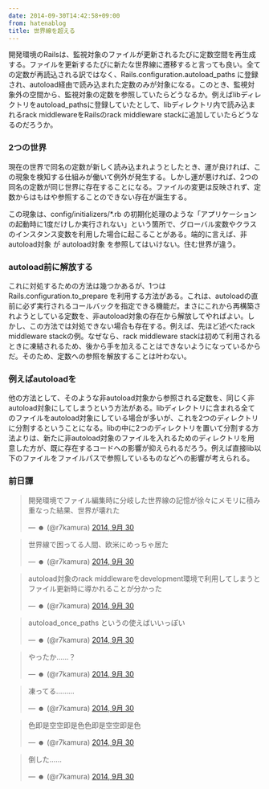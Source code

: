 ```yaml
---
date: 2014-09-30T14:42:58+09:00
from: hatenablog
title: 世界線を超える
---
```

開発環境のRailsは、監視対象のファイルが更新されるたびに定数空間を再生成する。ファイルを更新するたびに新たな世界線に遷移すると言っても良い。全ての定数が再読込される訳ではなく、Rails.configuration.autoload\_paths に登録され、autoload経由で読み込まれた定数のみが対象になる。このとき、監視対象外の空間から、監視対象の定数を参照していたらどうなるか。例えばlibディレクトリをautoload\_pathsに登録していたとして、libディレクトリ内で読み込まれるrack middlewareをRailsのrack middleware stackに追加していたらどうなるのだろうか。

### 2つの世界

現在の世界で同名の定数が新しく読み込まれようとしたとき、運が良ければ、この現象を検知する仕組みが働いて例外が発生する。しかし運が悪ければ、2つの同名の定数が同じ世界に存在することになる。ファイルの変更は反映されず、定数からはもはや参照することのできない存在が誕生する。

この現象は、config/initializers/\*.rb の初期化処理のような「アプリケーションの起動時に1度だけしか実行されない」という箇所で、グローバル変数やクラスのインスタンス変数を利用した場合に起こることがある。端的に言えば、非autoload対象 が autoload対象 を参照してはいけない。住む世界が違う。

### autoload前に解放する

これに対処するための方法は幾つかあるが、1つは Rails.configuration.to\_prepare を利用する方法がある。これは、autoloadの直前に必ず実行されるコールバックを指定できる機能だ。まさにこれから再構築されようとしている定数を、非autoload対象の存在から解放してやればよい。しかし、この方法では対処できない場合も存在する。例えば、先ほど述べたrack middleware stackの例。なぜなら、rack middleware stackは初めて利用されるときに凍結されるため、後から手を加えることはできないようになっているからだ。そのため、定数への参照を解放することは叶わない。

### 例えばautoloadを

他の方法として、そのような非autoload対象から参照される定数を、同じく非autoload対象にしてしまうという方法がある。libディレクトリに含まれる全てのファイルをautoload対象にしている場合が多いが、これを2つのディレクトリに分割するということになる。libの中に2つのディレクトリを置いて分割する方法よりは、新たに非autoload対象のファイルを入れるためのディレクトリを用意した方が、既に存在するコードへの影響が抑えられるだろう。例えば直接lib以下のファイルをファイルパスで参照しているものなどへの影響が考えられる。

### 前日譚

> 開発環境でファイル編集時に分岐した世界線の記憶が徐々にメモリに積み重なった結果、世界が壊れた
> 
> — ☻ (@r7kamura) [2014, 9月 30](https://twitter.com/r7kamura/status/516786249332318208)

<script async src="//platform.twitter.com/widgets.js" charset="utf-8"></script>

> 世界線で困ってる人間、欧米にめっちゃ居た
> 
> — ☻ (@r7kamura) [2014, 9月 30](https://twitter.com/r7kamura/status/516786649238228992)

<script async src="//platform.twitter.com/widgets.js" charset="utf-8"></script>

> autoload対象のrack middlewareをdevelopment環境で利用してしまうとファイル更新時に導かれることが分かった
> 
> — ☻ (@r7kamura) [2014, 9月 30](https://twitter.com/r7kamura/status/516792226425225216)

<script async src="//platform.twitter.com/widgets.js" charset="utf-8"></script>

> autoload\_once\_paths というの使えばいいっぽい
> 
> — ☻ (@r7kamura) [2014, 9月 30](https://twitter.com/r7kamura/status/516793232785555456)

<script async src="//platform.twitter.com/widgets.js" charset="utf-8"></script>

> やったか……？
> 
> — ☻ (@r7kamura) [2014, 9月 30](https://twitter.com/r7kamura/status/516793244219228160)

<script async src="//platform.twitter.com/widgets.js" charset="utf-8"></script>

> 凍ってる………
> 
> — ☻ (@r7kamura) [2014, 9月 30](https://twitter.com/r7kamura/status/516793444761477120)

<script async src="//platform.twitter.com/widgets.js" charset="utf-8"></script>

> 色即是空空即是色色即是空空即是色
> 
> — ☻ (@r7kamura) [2014, 9月 30](https://twitter.com/r7kamura/status/516795182428090368)

<script async src="//platform.twitter.com/widgets.js" charset="utf-8"></script>

> 倒した……
> 
> — ☻ (@r7kamura) [2014, 9月 30](https://twitter.com/r7kamura/status/516799619766816768)

<script async src="//platform.twitter.com/widgets.js" charset="utf-8"></script>